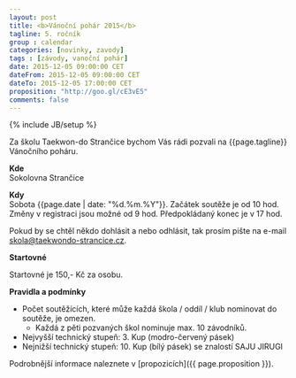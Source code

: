 ```yaml
---
layout: post
title: <b>Vánoční pohár 2015</b>
tagline: 5. ročník
group : calendar
categories: [novinky, zavody]
tags : [závody, vanoční pohár]
date: 2015-12-05 09:00:00 CET
dateFrom: 2015-12-05 09:00:00 CET
dateTo: 2015-12-05 17:00:00 CET
proposition: "http://goo.gl/cE3vE5"
comments: false
---
```

{% include JB/setup %}

Za školu Taekwon-do Strančice bychom Vás rádi pozvali na {{page.tagline}} Vánočního poháru.

**Kde**  
Sokolovna Strančice

**Kdy**  
Sobota {{page.date | date: "%d.%m.%Y"}}. Začátek soutěže je od 10 hod. Změny v registraci jsou možné od 9 hod. Předpokládaný konec je v 17 hod.

Pokud by se chtěl někdo dohlásit a nebo odhlásit, tak prosím pište na e-mail <a href="mailto:skola@taekwondo-strancice.cz">skola@taekwondo-strancice.cz</a>.

**Startovné**

Startovné je 150,- Kč za osobu.

**Pravidla a podmínky**

- Počet soutěžících, které může každá škola / oddíl / klub nominovat do soutěže, je omezen. 
  - Každá z pěti pozvaných škol nominuje max. 10 závodníků.
- Nejvyšší technický stupeň: 3. Kup (modro-červený pásek)
- Nejnižší technický stupeň: 10. Kup (bílý pásek) se znalostí SAJU JIRUGI

Podrobnější informace naleznete v [propozicích]({{ page.proposition }}).


